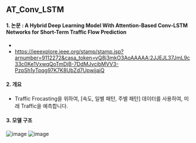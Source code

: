 ## AT_Conv_LSTM


#### 1. 논문 : A Hybrid Deep Learning Model With Attention-Based Conv-LSTM Networks for Short-Term Traffic Flow Prediction
 - 
  - https://ieeexplore.ieee.org/stamp/stamp.jsp?arnumber=9112272&casa_token=vQ8j3mkO3AoAAAAA:2JJEJL37JmL9c33c0Ke1VxwqQoTmDjB-7DdMJycibMVV3-PzpSh1yTpqg97K7K8UbZd7UpwijaiQ


#### 2. 개요
 - Traffic Frocasting을 위하여, [속도, 일별 패턴, 주별 패턴] 데이터를 사용하여, 미래 Traffic을 예측합니다.


#### 3. 모델 구조
![image](https://user-images.githubusercontent.com/87812424/128858004-b4dbdac8-aed0-4481-97df-cb506acfd0cc.png)
![image](https://user-images.githubusercontent.com/87812424/128858098-3a8111c3-3df1-4ac9-b855-7df8b9b45259.png)



